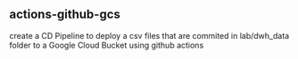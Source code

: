 ## actions-github-gcs
create a CD Pipeline to deploy a csv files that are commited in lab/dwh_data folder to a Google Cloud Bucket using github actions
